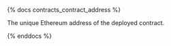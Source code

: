 {% docs contracts_contract_address %}

The unique Ethereum address of the deployed contract.

{% enddocs %}